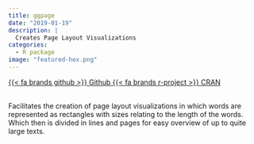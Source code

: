 ```yaml
---
title: ggpage
date: "2019-01-19"
description: |
  Creates Page Layout Visualizations
categories:
  - R package
image: "featured-hex.png"
---
```






<div class="project-buttons">
<a href="https://github.com/EmilHvitfeldt/ggpage">
  {{< fa brands github >}} Github
</a>
<a href="https://CRAN.R-project.org/package=ggpage">
  {{< fa brands r-project >}} CRAN
</a>
</div>
<br>

Facilitates the creation of page layout visualizations in which words are represented as rectangles with sizes relating to the length of the words. Which then is divided in lines and pages for easy overview of up to quite large texts.
